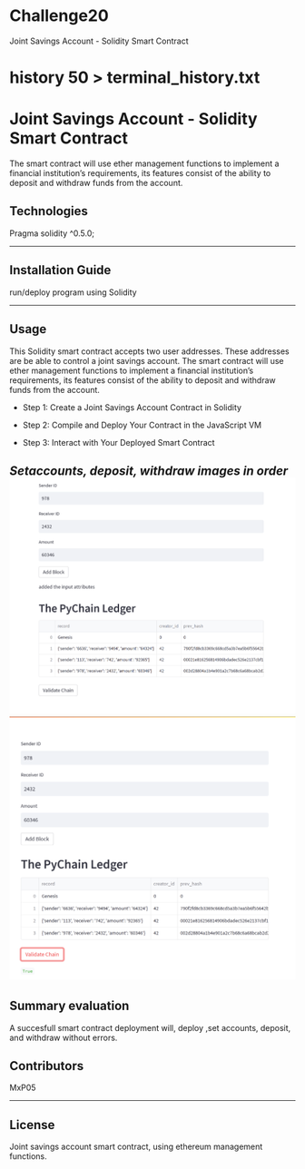 # Challenge20
Joint Savings Account - Solidity Smart Contract
# history 50 > terminal_history.txt

# Joint Savings Account - Solidity Smart Contract
The smart contract will use ether management functions to implement a financial institution’s requirements, its features consist of the ability to deposit and withdraw funds from the account.
## Technologies

Pragma solidity ^0.5.0;

---

## Installation Guide
run/deploy program using Solidity

---

## Usage
This Solidity smart contract accepts two user addresses. These addresses are be able to control a joint savings account.
The smart contract will use ether management functions to implement a financial institution’s requirements, its features consist of the ability to deposit and withdraw funds from the account.



* Step 1: Create a Joint Savings Account Contract in Solidity

* Step 2: Compile and Deploy Your Contract in the JavaScript VM

* Step 3: Interact with Your Deployed Smart Contract


*Setaccounts, deposit, withdraw images in order*
![Verify](https://github.com/MxP05/challenge-18/blob/main/verify.png?raw=true)
![Validate](https://github.com/MxP05/challenge-18/blob/main/validate.png?raw=true)
---
## Summary evaluation
A succesfull smart contract deployment will, deploy ,set accounts, deposit, and withdraw without errors.

## Contributors

MxP05

---

## License
Joint savings account smart contract, using ethereum management functions.